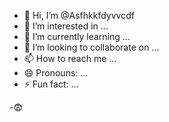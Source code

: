 - 👋 Hi, I’m @Asfhkkfdyvvcdf
- 👀 I’m interested in ...
- 🌱 I’m currently learning ...
- 💞️ I’m looking to collaborate on ...
- 📫 How to reach me ...
- 😄 Pronouns: ...
- ⚡ Fun fact: ...

<!---
Asfhkkfdyvvcdf/Asfhkkfdyvvcdf is a ✨ special ✨ repository because its `README.md` (this file) appears on your GitHub profile.
You can click the Preview link to take a look at your changes.
--->
-😨
